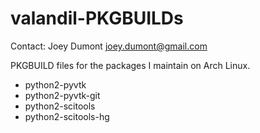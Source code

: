 valandil-PKGBUILDs
==============
Contact: Joey Dumont <joey.dumont@gmail.com>

PKGBUILD files for the packages I maintain on Arch Linux.
  - python2-pyvtk
  - python2-pyvtk-git
  - python2-scitools
  - python2-scitools-hg

